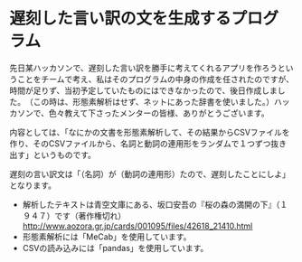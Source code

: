 # 遅刻した言い訳の文を生成するプログラム

先日某ハッカソンで、遅刻した言い訳を勝手に考えてくれるアプリを作ろうということをチームで考え、私はそのプログラムの中身の作成を任されたのですが、時間が足りず、当初予定していたものにはできなかったので、後日作成しました。　（この時は、形態素解析はせず、ネットにあった辞書を使いました。）ハッカソンで、色々教えて下さったメンターの皆様、ありがとうございます。

内容としては、「なにかの文書を形態素解析して、その結果からCSVファイルを作り、そのCSVファイルから、名詞と動詞の連用形をランダムで１つずつ抜き出す」というものです。


遅刻の言い訳文は「（名詞）が（動詞の連用形）たので、遅刻したことにしよ」となります。　　



* 解析したテキストは青空文庫にある、坂口安吾の『桜の森の満開の下』（１９４７）です（著作権切れ）
<http://www.aozora.gr.jp/cards/001095/files/42618_21410.html>  
* 形態素解析には「MeCab」を使用しています。　　
* CSVの読み込みには「pandas」を使用しています。


